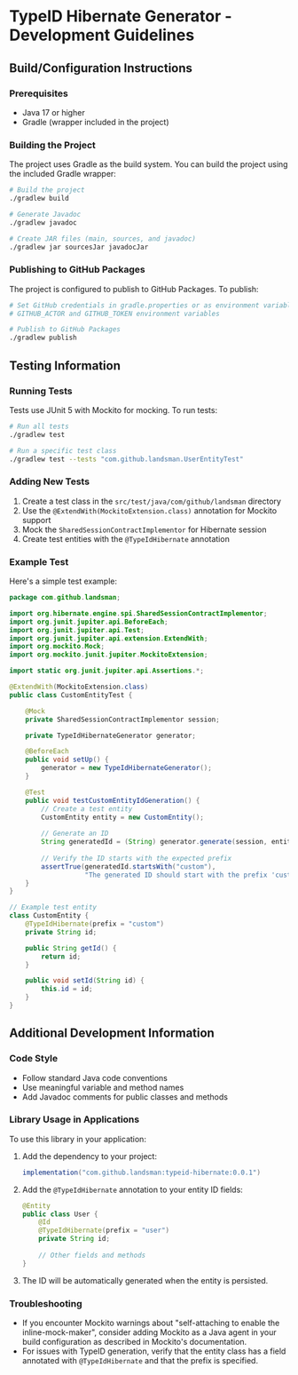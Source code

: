 # TypeID Hibernate Generator - Development Guidelines

## Build/Configuration Instructions

### Prerequisites
- Java 17 or higher
- Gradle (wrapper included in the project)

### Building the Project
The project uses Gradle as the build system. You can build the project using the included Gradle wrapper:

```bash
# Build the project
./gradlew build

# Generate Javadoc
./gradlew javadoc

# Create JAR files (main, sources, and javadoc)
./gradlew jar sourcesJar javadocJar
```

### Publishing to GitHub Packages
The project is configured to publish to GitHub Packages. To publish:

```bash
# Set GitHub credentials in gradle.properties or as environment variables
# GITHUB_ACTOR and GITHUB_TOKEN environment variables

# Publish to GitHub Packages
./gradlew publish
```

## Testing Information

### Running Tests
Tests use JUnit 5 with Mockito for mocking. To run tests:

```bash
# Run all tests
./gradlew test

# Run a specific test class
./gradlew test --tests "com.github.landsman.UserEntityTest"
```

### Adding New Tests
1. Create a test class in the `src/test/java/com/github/landsman` directory
2. Use the `@ExtendWith(MockitoExtension.class)` annotation for Mockito support
3. Mock the `SharedSessionContractImplementor` for Hibernate session
4. Create test entities with the `@TypeIdHibernate` annotation

### Example Test
Here's a simple test example:

```java
package com.github.landsman;

import org.hibernate.engine.spi.SharedSessionContractImplementor;
import org.junit.jupiter.api.BeforeEach;
import org.junit.jupiter.api.Test;
import org.junit.jupiter.api.extension.ExtendWith;
import org.mockito.Mock;
import org.mockito.junit.jupiter.MockitoExtension;

import static org.junit.jupiter.api.Assertions.*;

@ExtendWith(MockitoExtension.class)
public class CustomEntityTest {

    @Mock
    private SharedSessionContractImplementor session;

    private TypeIdHibernateGenerator generator;

    @BeforeEach
    public void setUp() {
        generator = new TypeIdHibernateGenerator();
    }

    @Test
    public void testCustomEntityIdGeneration() {
        // Create a test entity
        CustomEntity entity = new CustomEntity();
        
        // Generate an ID
        String generatedId = (String) generator.generate(session, entity);
        
        // Verify the ID starts with the expected prefix
        assertTrue(generatedId.startsWith("custom"), 
                   "The generated ID should start with the prefix 'custom'");
    }
}

// Example test entity
class CustomEntity {
    @TypeIdHibernate(prefix = "custom")
    private String id;

    public String getId() {
        return id;
    }

    public void setId(String id) {
        this.id = id;
    }
}
```

## Additional Development Information

### Code Style
- Follow standard Java code conventions
- Use meaningful variable and method names
- Add Javadoc comments for public classes and methods

### Library Usage in Applications
To use this library in your application:

1. Add the dependency to your project:
   ```gradle
   implementation("com.github.landsman:typeid-hibernate:0.0.1")
   ```

2. Add the `@TypeIdHibernate` annotation to your entity ID fields:
   ```java
   @Entity
   public class User {
       @Id
       @TypeIdHibernate(prefix = "user")
       private String id;
       
       // Other fields and methods
   }
   ```

3. The ID will be automatically generated when the entity is persisted.

### Troubleshooting
- If you encounter Mockito warnings about "self-attaching to enable the inline-mock-maker", consider adding Mockito as a Java agent in your build configuration as described in Mockito's documentation.
- For issues with TypeID generation, verify that the entity class has a field annotated with `@TypeIdHibernate` and that the prefix is specified.